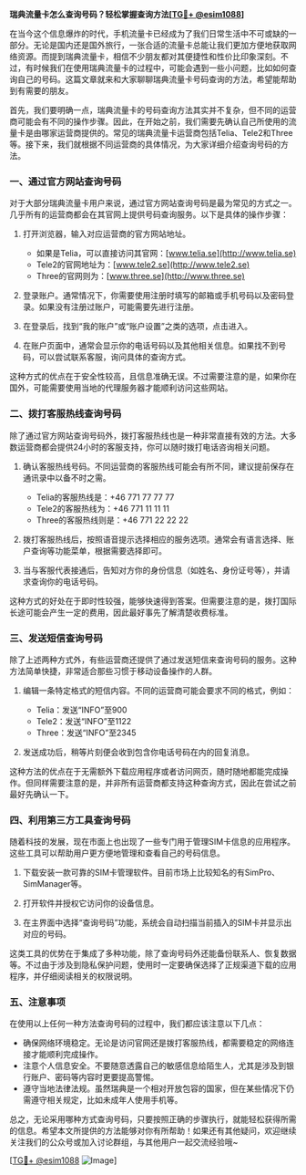 **瑞典流量卡怎么查询号码？轻松掌握查询方法[[TG💪+ @esim1088](https://t.me/s/esim1088)]**

在当今这个信息爆炸的时代，手机流量卡已经成为了我们日常生活中不可或缺的一部分。无论是国内还是国外旅行，一张合适的流量卡总能让我们更加方便地获取网络资源。而提到瑞典流量卡，相信不少朋友都对其便捷性和性价比印象深刻。不过，有时候我们在使用瑞典流量卡的过程中，可能会遇到一些小问题，比如如何查询自己的号码。这篇文章就来和大家聊聊瑞典流量卡号码查询的方法，希望能帮助到有需要的朋友。

首先，我们要明确一点，瑞典流量卡的号码查询方法其实并不复杂，但不同的运营商可能会有不同的操作步骤。因此，在开始之前，我们需要先确认自己所使用的流量卡是由哪家运营商提供的。常见的瑞典流量卡运营商包括Telia、Tele2和Three等。接下来，我们就根据不同运营商的具体情况，为大家详细介绍查询号码的方法。

### **一、通过官方网站查询号码**

对于大部分瑞典流量卡用户来说，通过官方网站查询号码是最为常见的方式之一。几乎所有的运营商都会在其官网上提供号码查询服务。以下是具体的操作步骤：

1. 打开浏览器，输入对应运营商的官方网站地址。
   - 如果是Telia，可以直接访问其官网：[www.telia.se](http://www.telia.se)
   - Tele2的官网地址为：[www.tele2.se](http://www.tele2.se)
   - Three的官网则为：[www.three.se](http://www.three.se)

2. 登录账户。通常情况下，你需要使用注册时填写的邮箱或手机号码以及密码登录。如果没有注册过账户，可能需要先进行注册。

3. 在登录后，找到“我的账户”或“账户设置”之类的选项，点击进入。

4. 在账户页面中，通常会显示你的电话号码以及其他相关信息。如果找不到号码，可以尝试联系客服，询问具体的查询方式。

这种方式的优点在于安全性较高，且信息准确无误。不过需要注意的是，如果你在国外，可能需要使用当地的代理服务器才能顺利访问这些网站。

### **二、拨打客服热线查询号码**

除了通过官方网站查询号码外，拨打客服热线也是一种非常直接有效的方法。大多数运营商都会提供24小时的客服支持，你可以随时拨打电话咨询相关问题。

1. 确认客服热线号码。不同运营商的客服热线可能会有所不同，建议提前保存在通讯录中以备不时之需。
   - Telia的客服热线是：+46 771 77 77 77
   - Tele2的客服热线为：+46 771 11 11 11
   - Three的客服热线则是：+46 771 22 22 22

2. 拨打客服热线后，按照语音提示选择相应的服务选项。通常会有语言选择、账户查询等功能菜单，根据需要选择即可。

3. 当与客服代表接通后，告知对方你的身份信息（如姓名、身份证号等），并请求查询你的电话号码。

这种方式的好处在于即时性较强，能够快速得到答案。但需要注意的是，拨打国际长途可能会产生一定的费用，因此最好事先了解清楚收费标准。

### **三、发送短信查询号码**

除了上述两种方式外，有些运营商还提供了通过发送短信来查询号码的服务。这种方法简单快捷，非常适合那些习惯于移动设备操作的人群。

1. 编辑一条特定格式的短信内容。不同的运营商可能会要求不同的格式，例如：
   - Telia：发送“INFO”至900
   - Tele2：发送“INFO”至1122
   - Three：发送“INFO”至2345

2. 发送成功后，稍等片刻便会收到包含你电话号码在内的回复消息。

这种方法的优点在于无需额外下载应用程序或者访问网页，随时随地都能完成操作。但同样需要注意的是，并非所有运营商都支持这种查询方式，因此在尝试之前最好先确认一下。

### **四、利用第三方工具查询号码**

随着科技的发展，现在市面上也出现了一些专门用于管理SIM卡信息的应用程序。这些工具可以帮助用户更方便地管理和查看自己的号码信息。

1. 下载安装一款可靠的SIM卡管理软件。目前市场上比较知名的有SimPro、SimManager等。

2. 打开软件并授权它访问你的设备信息。

3. 在主界面中选择“查询号码”功能，系统会自动扫描当前插入的SIM卡并显示出对应的号码。

这类工具的优势在于集成了多种功能，除了查询号码外还能备份联系人、恢复数据等。不过由于涉及到隐私保护问题，使用时一定要确保选择了正规渠道下载的应用程序，并仔细阅读相关的权限说明。

### **五、注意事项**

在使用以上任何一种方法查询号码的过程中，我们都应该注意以下几点：

- 确保网络环境稳定。无论是访问官网还是拨打客服热线，都需要稳定的网络连接才能顺利完成操作。
- 注意个人信息安全。不要随意透露自己的敏感信息给陌生人，尤其是涉及到银行账户、密码等内容时更要提高警惕。
- 遵守当地法律法规。虽然瑞典是一个相对开放包容的国家，但在某些情况下仍需遵守相关规定，比如未成年人使用手机等。

总之，无论采用哪种方式查询号码，只要按照正确的步骤执行，就能轻松获得所需的信息。希望本文所提供的方法能够对你有所帮助！如果还有其他疑问，欢迎继续关注我们的公众号或加入讨论群组，与其他用户一起交流经验哦~

[[TG💪+ @esim1088](https://t.me/s/esim1088) ![Image](https://i.postimg.cc/4NQfJmqS/Snipaste-2025-05-13-00-14-12.png)]